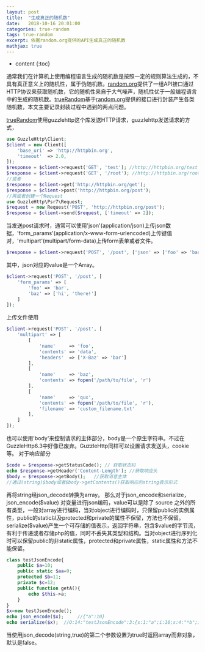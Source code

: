 ```yaml
---
layout: post
title:  "生成真正的随机数"
date:   2018-10-16 20:01:00
categories: true-random
tags: true-random
excerpt: 依据random.org提供的API生成真正的随机数
mathjax: true
---
```


* content
{:toc}

通常我们在计算机上使用编程语言生成的随机数是按照一定的规则算法生成的，不具有真正意义上的随机性，属于伪随机数。[random.org](https://www.random.org/)提供了一组API接口通过HTTP协议来获取随机数，它的随机性来自于大气噪声，随机性优于一般编程语言中的生成的随机数。[trueRandom](https://github.com/hanqing757/trueRandom)基于[random.org](https://www.random.org/)提供的接口进行封装产生各类随机数，本文主要记录封装过程中遇到的两点问题。

[trueRandom](https://github.com/hanqing757/trueRandom)使用guzzlehttp这个库发送HTTP请求，guzzlehttp发送请求的方式，
```php
use GuzzleHttp\Client;
$client = new Client([
    'base_uri' => 'http://httpbin.org',
    'timeout'  => 2.0,
]);
$response = $client->request('GET', 'test'); //http://httpbin.org/test
$response = $client->request('GET', '/root'); //http://httpbin.org/root
//或者
$response = $client->get('http://httpbin.org/get');
$response = $client->post('http://httpbin.org/post');
//再或者创建一个Request
use GuzzleHttp\Psr7\Request;
$request = new Request('POST', 'http://httpbin.org/post');
$response = $client->send($request, ['timeout' => 2]);
```
当发送post请求时，通常可以使用'json'(application/json)上传json数据，'form_params'(application/x-www-form-urlencoded)上传键值对，'multipart'(multipart/form-data)上传form表单或者文件。
```php
$response = $client->request('POST', '/post', ['json' => ['foo' => 'bar']]);
```
其中，json对应的value是一个Array。
```php
$client->request('POST', '/post', [
    'form_params' => [
        'foo' => 'bar',
        'baz' => ['hi', 'there!']
    ]
]);
```
上传文件使用
```php
$client->request('POST', '/post', [
    'multipart' => [
        [
            'name'     => 'foo',
            'contents' => 'data',
            'headers'  => ['X-Baz' => 'bar']
        ],
        [
            'name'     => 'baz',
            'contents' => fopen('/path/to/file', 'r')
        ],
        [
            'name'     => 'qux',
            'contents' => fopen('/path/to/file', 'r'),
            'filename' => 'custom_filename.txt'
        ],
    ]
]);
```
也可以使用'body'来控制请求的主体部分，body是一个原生字符串。不过在GuzzleHttp6.3中好像已废弃。GuzzleHttp同样可以设置请求发送头，cookie等。
对于响应部分
```php
$code = $response->getStatusCode(); // 获取状态码
echo $response->getHeader('Content-Length'); //获取响应头
$body = $response->getBody();   //获取消息主体
//通过(string)$body或者$body->getContents()获取响应的string表示形式
```

再将string经json_decode转换为array。
那么对于json_encode和serialize，json_encode(\$value) 对变量进行json编码，value可以是除了 source 之外的所有类型，一般对array进行编码，当对object进行编码时，只保留public的实例属性，public的static以及protected和private的属性不保留，方法也不保留。
serialize(\$value)产生一个可存储的值表示，返回字符串，包含$value的字节流，有利于传递或者存储php的值，同时不丢失其类型和结构。当对object进行序列化时可以保留public的非static属性，protected和private属性，static属性和方法不能保留。
```php
class testJsonEncode{
	public $a=10;
	public static $aa=9;
	protected $b=11;
	private $c=12;
	public function getA(){
		echo $this->a;
	}
} 
$x=new testJsonEncode();
echo json_encode($x);     //{"a":10}
echo serialize($x);  //O:14:"testJsonEncode":3:{s:1:"a";i:10;s:4:"*b";i:11;s:17:"testJsonEncodec";i:12;}
```
当使用json_decode(string,true)的第二个参数设置为true时返回array而非对象，默认是false。
